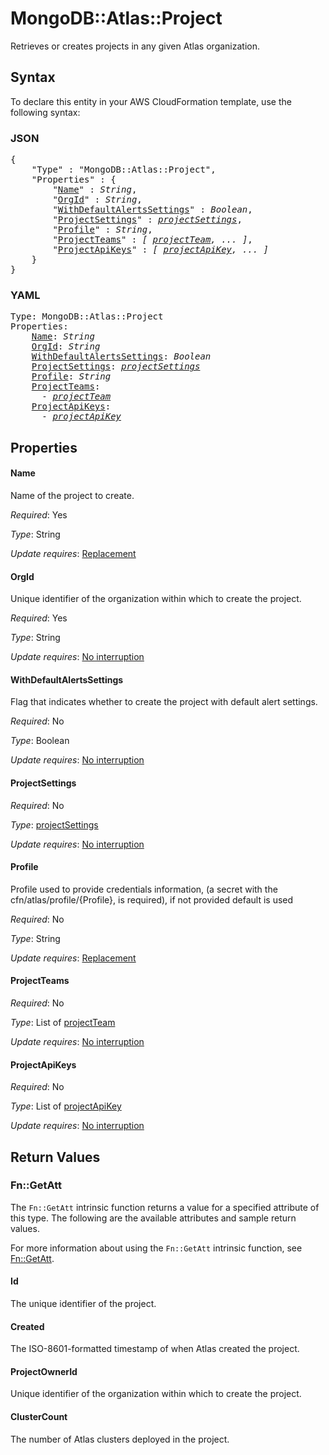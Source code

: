 # MongoDB::Atlas::Project

Retrieves or creates projects in any given Atlas organization.

## Syntax

To declare this entity in your AWS CloudFormation template, use the following syntax:

### JSON

<pre>
{
    "Type" : "MongoDB::Atlas::Project",
    "Properties" : {
        "<a href="#name" title="Name">Name</a>" : <i>String</i>,
        "<a href="#orgid" title="OrgId">OrgId</a>" : <i>String</i>,
        "<a href="#withdefaultalertssettings" title="WithDefaultAlertsSettings">WithDefaultAlertsSettings</a>" : <i>Boolean</i>,
        "<a href="#projectsettings" title="ProjectSettings">ProjectSettings</a>" : <i><a href="projectsettings.md">projectSettings</a></i>,
        "<a href="#profile" title="Profile">Profile</a>" : <i>String</i>,
        "<a href="#projectteams" title="ProjectTeams">ProjectTeams</a>" : <i>[ <a href="projectteam.md">projectTeam</a>, ... ]</i>,
        "<a href="#projectapikeys" title="ProjectApiKeys">ProjectApiKeys</a>" : <i>[ <a href="projectapikey.md">projectApiKey</a>, ... ]</i>
    }
}
</pre>

### YAML

<pre>
Type: MongoDB::Atlas::Project
Properties:
    <a href="#name" title="Name">Name</a>: <i>String</i>
    <a href="#orgid" title="OrgId">OrgId</a>: <i>String</i>
    <a href="#withdefaultalertssettings" title="WithDefaultAlertsSettings">WithDefaultAlertsSettings</a>: <i>Boolean</i>
    <a href="#projectsettings" title="ProjectSettings">ProjectSettings</a>: <i><a href="projectsettings.md">projectSettings</a></i>
    <a href="#profile" title="Profile">Profile</a>: <i>String</i>
    <a href="#projectteams" title="ProjectTeams">ProjectTeams</a>: <i>
      - <a href="projectteam.md">projectTeam</a></i>
    <a href="#projectapikeys" title="ProjectApiKeys">ProjectApiKeys</a>: <i>
      - <a href="projectapikey.md">projectApiKey</a></i>
</pre>

## Properties

#### Name

Name of the project to create.

_Required_: Yes

_Type_: String

_Update requires_: [Replacement](https://docs.aws.amazon.com/AWSCloudFormation/latest/UserGuide/using-cfn-updating-stacks-update-behaviors.html#update-replacement)

#### OrgId

Unique identifier of the organization within which to create the project.

_Required_: Yes

_Type_: String

_Update requires_: [No interruption](https://docs.aws.amazon.com/AWSCloudFormation/latest/UserGuide/using-cfn-updating-stacks-update-behaviors.html#update-no-interrupt)

#### WithDefaultAlertsSettings

Flag that indicates whether to create the project with default alert settings.

_Required_: No

_Type_: Boolean

_Update requires_: [No interruption](https://docs.aws.amazon.com/AWSCloudFormation/latest/UserGuide/using-cfn-updating-stacks-update-behaviors.html#update-no-interrupt)

#### ProjectSettings

_Required_: No

_Type_: <a href="projectsettings.md">projectSettings</a>

_Update requires_: [No interruption](https://docs.aws.amazon.com/AWSCloudFormation/latest/UserGuide/using-cfn-updating-stacks-update-behaviors.html#update-no-interrupt)

#### Profile

Profile used to provide credentials information, (a secret with the cfn/atlas/profile/{Profile}, is required), if not provided default is used

_Required_: No

_Type_: String

_Update requires_: [Replacement](https://docs.aws.amazon.com/AWSCloudFormation/latest/UserGuide/using-cfn-updating-stacks-update-behaviors.html#update-replacement)

#### ProjectTeams

_Required_: No

_Type_: List of <a href="projectteam.md">projectTeam</a>

_Update requires_: [No interruption](https://docs.aws.amazon.com/AWSCloudFormation/latest/UserGuide/using-cfn-updating-stacks-update-behaviors.html#update-no-interrupt)

#### ProjectApiKeys

_Required_: No

_Type_: List of <a href="projectapikey.md">projectApiKey</a>

_Update requires_: [No interruption](https://docs.aws.amazon.com/AWSCloudFormation/latest/UserGuide/using-cfn-updating-stacks-update-behaviors.html#update-no-interrupt)

## Return Values

### Fn::GetAtt

The `Fn::GetAtt` intrinsic function returns a value for a specified attribute of this type. The following are the available attributes and sample return values.

For more information about using the `Fn::GetAtt` intrinsic function, see [Fn::GetAtt](https://docs.aws.amazon.com/AWSCloudFormation/latest/UserGuide/intrinsic-function-reference-getatt.html).

#### Id

The unique identifier of the project.

#### Created

The ISO-8601-formatted timestamp of when Atlas created the project.

#### ProjectOwnerId

Unique identifier of the organization within which to create the project.

#### ClusterCount

The number of Atlas clusters deployed in the project.


